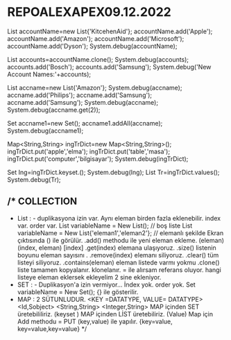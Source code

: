 # REPOALEXAPEX09.12.2022
List<String> accountName=new List<String>{'KitcehenAid'};
accountName.add('Apple');
accountName.add('Amazon');
accountName.add('Microsoft');
accountName.add('Dyson');
System.debug(accountName);

List<String> accounts=accountName.clone();
System.debug(accounts);
accounts.add('Bosch');
accounts.add('Samsung');
System.debug('New Account Names:'+accounts);

List<String> accname=new List<String>{'Amazon'};
System.debug(accname);
accname.add('Philips');
accname.add('Samsung');
accname.add('Samsung');
System.debug(accname);
System.debug(accname.get(2));

Set<String> accname1=new Set<String>();
accname1.addAll(accname);
System.debug(accname1);


Map<String,String> ingTrDict=new Map<String,String>();
ingTrDict.put('apple','elma');
ingTrDict.put('table','masa');
ingTrDict.put('computer','bilgisayar');
System.debug(ingTrDict);

Set<String> Ing=ingTrDict.keyset.();
System.debug(Ing);
List<String> Tr=ingTrDict.values();
System.debug(Tr);

/*
COLLECTION
------------
* List  :  - duplikasyona izin var. Aynı eleman birden fazla eklenebilir. index var.  order var.
List<String> variableName = New List<String>();  // boş liste
List<String> variableName = New List<String>{'eleman1','eleman2'}; // elemanlı şekilde 
Ekran çıktısında () ile görülür. 
.add() methodu ile yeni eleman ekleme.  (eleman)  (index, eleman)
[index]
.get(index) elemana ulaşıyoruz.
.size() listenin boyunu eleman sayısını .
.remove(index) elemanı siliyoruz. 
.clear() tüm listeyi siliyoruz.
.contains(eleman) eleman listede varmı yokmu 
.clone() liste tamamen kopyalanır. klonelanır.
= ile alırsam referans oluyor. hangi listeye eleman eklersek ekleyelim 2 sine ekleniyor.
* SET :  - Duplikasyon'a izin vermiyor... İndex yok.  order yok.
Set<String> variableName = New Set<String>();
{} ile gösterilir.
* MAP : 2 SÜTUNLUDUR. <KEY =DATATYPE, VALUE= DATATYPE>   <Id,Sobject> <String,String> <Integer,String>
MAP içinden SET üretebililiriz.  (keyset )
MAP içinden LİST üretebiliriz. (Value) 
Map için Add methodu = PUT (key,value) ile yapılır.
{key=value, key=value,key=value}
*/
